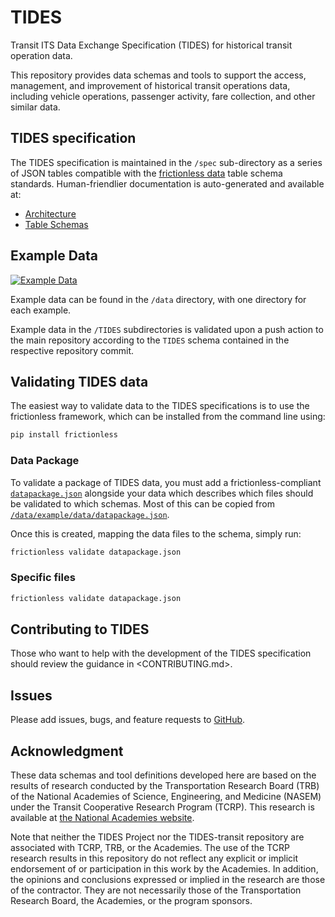 # TIDES

Transit ITS Data Exchange Specification (TIDES) for historical transit operation data.

This repository provides data schemas and tools to support the access, management, and improvement of historical transit operations data, including vehicle operations, passenger activity, fare collection, and other similar data.

## TIDES specification

The TIDES specification is maintained in the `/spec` sub-directory as a series of JSON tables compatible with the [frictionless data](https://specs.frictionlessdata.io/table-schema/) table schema standards.
Human-friendlier documentation is auto-generated and available at:

- [Architecture](architecture.md)
- [Table Schemas](tables.md)

## Example Data

[![Example Data](https://github.com/TIDES-transit/TIDES/actions/workflows/validate-data.yaml/badge.svg)](https://repository.frictionlessdata.io/pages/dashboard.html?user=TIDES-transit&repo=TIDES&flow=validate-data)

Example data can be found in the `/data` directory, with one directory for each example.  

Example data in the `/TIDES` subdirectories is validated upon a push action to the main repository according to the `TIDES` schema contained in the respective repository commit.

## Validating TIDES data

The easiest way to validate data to the TIDES specifications is to use the frictionless framework, which can be installed from the command line using:

```sh
pip install frictionless
```

### Data Package

To validate a package of TIDES data, you must add a frictionless-compliant [`datapackage.json`](https://specs.frictionlessdata.io/data-package/) alongside your data which describes which files should be validated to which schemas.  Most of this can be copied from [`/data/example/data/datapackage.json`](https://raw.githubusercontent.com/TIDES-transit/TIDES/main/data/example/data/datapackage.json).

Once this is created, mapping the data files to the schema, simply run:

```sh
frictionless validate datapackage.json
```

### Specific files

```sh
frictionless validate datapackage.json
```

## Contributing to TIDES

Those who want to help with the development of the TIDES specification should review the guidance in <CONTRIBUTING.md>.

## Issues

Please add issues, bugs, and feature requests to [GitHub](https://github.com/TIDES-transit/TIDES/issues).

## Acknowledgment

These data schemas and tool definitions developed here are based on the results of research conducted by the Transportation Research Board (TRB) of the National Academies of Science, Engineering, and Medicine (NASEM) under the Transit Cooperative Research Program (TCRP). This research is available at [the National Academies website](https://nap.nationalacademies.org/catalog/26674/improving-access-and-management-of-public-transit-its-data).

Note that neither the TIDES Project nor the TIDES-transit repository are associated with TCRP, TRB, or the Academies. The use of the TCRP research results in this repository do not reflect any explicit or implicit endorsement of or participation in this work by the Academies. In addition, the opinions and conclusions expressed or implied in the research are those of the contractor. They are not necessarily those of the Transportation Research Board, the Academies, or the program sponsors.
